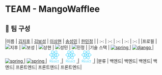 # TEAM - MangoWafflee

## 📌 팀 구성

|이름 | [김지후](https://github.com/jihukimme) | [김보성](https://github.com/NangManBo) | [이상현](https://github.com/idealHyun) | [송성민](https://github.com/tjdals4716) | [한민정](https://github.com/zoangrak) |
| :-: | :-: | :-: | :-: | :-: |
|프로필 | ![지후](https://github.com/wara-capstone/.github/assets/122252160/edb21fcc-2e53-4473-a00e-acdc132ff41a) | ![보성](https://github.com/wara-capstone/.github/assets/122252160/daaae0dd-acd4-41ca-9e66-dd676f699d82) | ![상현](https://github.com/wara-capstone/.github/assets/122252160/1f74bd06-e052-4668-ad57-0088dbe5172e) | ![성민](https://github.com/wara-capstone/.github/assets/122252160/0559e2f4-9356-4df9-b373-a06030bc0abb) | ![민정](https://github.com/wara-capstone/.github/assets/122252160/e6450bb0-f0be-4a70-942a-3aa3a05732c5) | 
|기술 스택 |  <a href="https://spring.io/" target="_blank" rel="noreferrer"> <img src="https://www.vectorlogo.zone/logos/springio/springio-icon.svg" alt="spring" width="40" height="40"/> </a> | <a href="https://www.djangoproject.com/" target="_blank" rel="noreferrer"> <img src="https://cdn.worldvectorlogo.com/logos/django.svg" alt="django" width="40" height="40"/> </a> |  <a href="https://spring.io/" target="_blank" rel="noreferrer"> <img src="https://www.vectorlogo.zone/logos/springio/springio-icon.svg" alt="spring" width="40" height="40"/> </a> |  <a href="https://spring.io/" target="_blank" rel="noreferrer"> <img src="https://www.vectorlogo.zone/logos/springio/springio-icon.svg" alt="spring" width="40" height="40"/> </a> | <a href="https://reactjs.org/" target="_blank" rel="noreferrer"> <img src="https://raw.githubusercontent.com/devicons/devicon/master/icons/react/react-original-wordmark.svg" alt="react" width="40" height="40"/> </a>| <a href="https://reactjs.org/" target="_blank" rel="noreferrer"> <img src="https://raw.githubusercontent.com/devicons/devicon/master/icons/react/react-original-wordmark.svg" alt="react" width="40" height="40"/> </a>| <a href="https://reactjs.org/" target="_blank" rel="noreferrer"> <img src="https://raw.githubusercontent.com/devicons/devicon/master/icons/react/react-original-wordmark.svg" alt="react" width="40" height="40"/> </a>|
|분류 | 백엔드| 백엔드| 백엔드| 백엔드| 프론트엔드| 프론트엔드| 프론트엔드|


